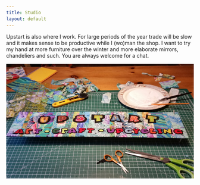 ```yaml
---
title: Studio
layout: default
---
```


Upstart is also where I work. For large periods of the year trade will be slow and it makes sense to be productive while I (wo)man the shop. I want to try my hand at more furniture over the winter and more elaborate mirrors, chandeliers and such. You are always welcome for a chat.

![At work](images/page_images/at_work_in_studio.jpg)

